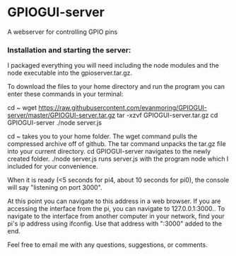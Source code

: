 <h1> GPIOGUI-server</h1>

A webserver for controlling GPIO pins

<h3>Installation and starting the server:</h3>

I packaged everything you will need including the node modules and the node executable into the gpioserver.tar.gz. 

To download the files to your home directory and run the program you can enter these commands in your terminal:

cd ~
wget https://raw.githubusercontent.com/evanmoring/GPIOGUI-server/master/GPIOGUI-server.tar.gz
tar -xzvf GPIOGUI-server.tar.gz
cd GPIOGUI-server
./node server.js

cd ~ takes you to your home folder. The wget command pulls the compressed archive off of github. The tar command unpacks the tar.gz file into your current directory. cd GPIOGUI-server navigates to the newly created folder. ./node server.js runs server.js with the program node which I included for your convenience.

When it is ready (<5 seconds for pi4, about 10 seconds for pi0), the console will say "listening on port 3000".

At this point you can navigate to this address in a web browser. If you are accessing the interface from the pi, you can navigate to 127.0.0.1:3000.. To navigate to the interface from another computer in your network, find your pi's ip address using ifconfig. Use that address with ":3000" added to the end.

Feel free to email me with any questions, suggestions, or comments.


